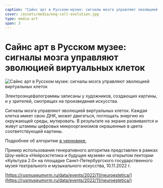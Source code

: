 ```yaml
---
caption: "Сайнс арт в Русском музее: сигналы мозга управляют эволюцией виртуальных клеток"
cover: /assets/media/eeg-cell-evolution.jpg
type: media-art
span: 3
---
```


# Сайнс арт в Русском музее: сигналы мозга управляют эволюцией виртуальных клеток

![Сайнс арт в Русском музее: сигналы мозга управляют эволюцией виртуальных клеток](/assets/media/eeg-cell-evolution.jpg)

Электроэнцефалограммы записаны у художников, создающих картины, и у зрителей, смотрящих на произведения искусства.

Сигналы мозга управляют эволюцией виртуальных клеток. Каждая клетка имеет свою ДНК, может двигаться, поглощать энергию из окружающей среды, мутировать. В результате на экране развиваются и живут штаммы цифровых микроорганизмов окрашенные в цвета соответствующей картины.

Подробнее об алгоритме [в черновике.](/ru/cell-dna/)

Пример использования генеративного алгоритма представлен в рамках Шоу-кейса «Нейроэстетика и будущее музеев» на открытом лектории «Культура 2.0» на площадке Санкт-Петербургского государственного музея театрального и музыкального искусства, 10.11.2022 г.

[https://rusmuseumvrm.ru/data/events/2022/11/neuroestetica/](https://rusmuseumvrm.ru/data/events/2022/11/neuroestetica/)
